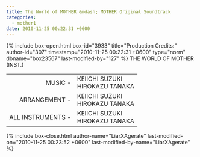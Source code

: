 ```yaml
---
title: The World of MOTHER &mdash; MOTHER Original Soundtrack
categories:
  - mother1
date: 2010-11-25 00:22:31 +0600
---
```

{% include box-open.html box-id="3933" title="Production Credits:" author-id="307" timestamp="2010-11-25 00:22:31 +0600" type="norm" dbname="box23567" last-modified-by="127" %}
THE WORLD OF MOTHER (INST.)

<table>
<tr>
<td align="right">MUSIC -</td>
<td>KEIICHI SUZUKI<br />
HIROKAZU TANAKA</td>
</tr>
<tr>
<td align="right">ARRANGEMENT -</td>
<td>KEIICHI SUZUKI<br />
HIROKAZU TANAKA</td>
</tr>
<tr>
<td align="right">ALL INSTRUMENTS -</td>
<td>KEIICHI SUZUKI<br />
HIROKAZU TANAKA</td>
</tr>
</table>
{% include box-close.html author-name="LiarXAgerate" last-modified-on="2010-11-25 00:23:52 +0600" last-modified-by-name="LiarXAgerate" %}
